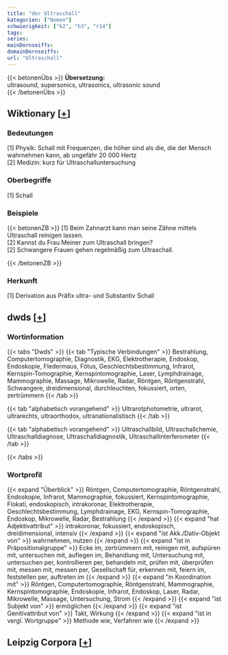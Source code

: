 ```yaml
---
title: "der Ultraschall"
kategorien: ["Nomen"]
schwierigkeit: ["k2", "h3", "r14"]
tags:
series:
mainDornseiffs:
domainDornseiffs:
url: "Ultraschall"
---
```


{{< betonenÜbs >}}
**Übersetzung:**  
ultrasound, supersonics, ultrasonics, ultrasonic  sound  
{{< /betonenÜbs >}}

## Wiktionary [[+](https://de.wiktionary.org/wiki/Ultraschall)]

### Bedeutungen
[1] Physik: Schall mit Frequenzen, die höher sind als die, die der Mensch wahrnehmen kann, ab ungefähr 20 000 Hertz  
[2] Medizin: kurz für Ultraschalluntersuchung  

### Oberbegriffe
[1] Schall  

### Beispiele
{{< betonenZB >}}
[1] Beim Zahnarzt kann man seine Zähne mittels Ultraschall reinigen lassen.  
[2] Kannst du Frau Meiner zum Ultraschall bringen?  
[2] Schwangere Frauen gehen regelmäßig zum Ultraschall.  

{{< /betonenZB >}}
### Herkunft
[1] Derivation aus Präfix ultra- und Substantiv Schall  



## dwds [[+](https://www.dwds.de/wb/Ultraschall)]

### Wortinformation
{{< tabs "Dwds" >}}
{{< tab "Typische Verbindungen" >}}
Bestrahlung, Computertomographie, Diagnostik, EKG, Elektrotherapie, Endoskop, Endoskopie, Fledermaus, Fötus, Geschlechtsbestimmung, Infrarot, Kernspin-Tomographie, Kernspintomographie, Laser, Lymphdrainage, Mammographie, Massage, Mikrowelle, Radar, Röntgen, Röntgenstrahl, Schwangere, dreidimensional, durchleuchten, fokussiert, orten, zertrümmern
{{< /tab >}}

{{< tab "alphabetisch vorangehend" >}}
Ultrarotphotometrie, ultrarot, ultrarechts, ultraorthodox, ultranationalistisch
{{< /tab >}}

{{< tab "alphabetisch vorangehend" >}}
Ultraschallbild, Ultraschallchemie, Ultraschalldiagnose, Ultraschalldiagnostik, Ultraschallinterferometer
{{< /tab >}}

{{< /tabs >}}

### Wortprofil
{{< expand "Überblick" >}} Röntgen, Computertomographie, Röntgenstrahl, Endoskopie, Infrarot, Mammographie, fokussiert, Kernspintomographie, Flokati, endoskopisch, intrakoronar, Elektrotherapie, Geschlechtsbestimmung, Lymphdrainage, EKG, Kernspin-Tomographie, Endoskop, Mikrowelle, Radar, Bestrahlung {{< /expand >}}
{{< expand "hat Adjektivattribut" >}} intrakoronar, fokussiert, endoskopisch, dreidimensional, intensiv {{< /expand >}}
{{< expand "ist Akk./Dativ-Objekt von" >}} wahrnehmen, nutzen {{< /expand >}}
{{< expand "ist in Präpositionalgruppe" >}} Ecke im, zertrümmern mit, reinigen mit, aufspüren mit, untersuchen mit, auflegen im, Behandlung mit, Untersuchung mit, untersuchen per, kontrollieren per, behandeln mit, prüfen mit, überprüfen mit, messen mit, messen per, Gesellschaft für, erkennen mit, feiern im, feststellen per, auftreten im {{< /expand >}}
{{< expand "in Koordination mit" >}} Röntgen, Computertomographie, Röntgenstrahl, Mammographie, Kernspintomographie, Endoskopie, Infrarot, Endoskop, Laser, Radar, Mikrowelle, Massage, Untersuchung, Strom {{< /expand >}}
{{< expand "ist Subjekt von" >}} ermöglichen {{< /expand >}}
{{< expand "ist Genitivattribut von" >}} Takt, Wirkung {{< /expand >}}
{{< expand "ist in vergl. Wortgruppe" >}} Methode wie, Verfahren wie {{< /expand >}}

## Leipzig Corpora [[+](https://corpora.uni-leipzig.de/en/res?word=Ultraschall&corpusId=deu_newscrawl-public_2018)]

